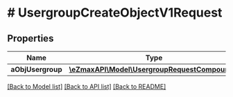 # # UsergroupCreateObjectV1Request

## Properties

Name | Type | Description | Notes
------------ | ------------- | ------------- | -------------
**aObjUsergroup** | [**\eZmaxAPI\Model\UsergroupRequestCompound[]**](UsergroupRequestCompound.md) |  |

[[Back to Model list]](../../README.md#models) [[Back to API list]](../../README.md#endpoints) [[Back to README]](../../README.md)
